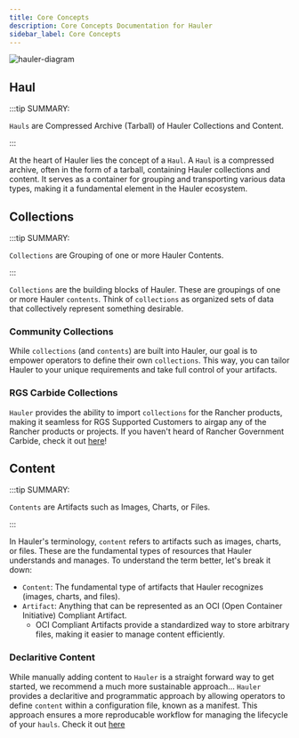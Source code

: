 ```yaml
---
title: Core Concepts
description: Core Concepts Documentation for Hauler
sidebar_label: Core Concepts
---
```


![hauler-diagram](/img/hauler-diagram.png)

## Haul

:::tip SUMMARY:

`Hauls` are Compressed Archive (Tarball) of Hauler Collections and Content.

:::

At the heart of Hauler lies the concept of a `Haul`. A `Haul` is a compressed archive, often in the form of a tarball, containing Hauler collections and content. It serves as a container for grouping and transporting various data types, making it a fundamental element in the Hauler ecosystem.

## Collections

:::tip SUMMARY:

`Collections` are Grouping of one or more Hauler Contents.

:::

`Collections` are the building blocks of Hauler. These are groupings of one or more Hauler `contents`. Think of `collections` as organized sets of data that collectively represent something desirable.

### Community Collections

While `collections` (and `contents`) are built into Hauler, our goal is to empower operators to define their own `collections`. This way, you can tailor Hauler to your unique requirements and take full control of your artifacts.

### RGS Carbide Collections

`Hauler` provides the ability to import `collections` for the Rancher products, making it seamless for RGS Supported Customers to airgap any of the Rancher products or projects. If you haven't heard of Rancher Government Carbide, check it out [here](https://ranchergovernment.com/carbide)!

## Content

:::tip SUMMARY:

`Contents` are Artifacts such as Images, Charts, or Files.

:::

In Hauler's terminology, `content` refers to artifacts such as images, charts, or files. These are the fundamental types of resources that Hauler understands and manages. To understand the term better, let's break it down:

- `Content`: The fundamental type of artifacts that Hauler recognizes (images, charts, and files).
- `Artifact`: Anything that can be represented as an OCI (Open Container Initiative) Compliant Artifact.
  - OCI Compliant Artifacts provide a standardized way to store arbitrary files, making it easier to manage content efficiently.

### Declaritive Content

While manually adding content to `Hauler` is a straight forward way to get started, we recommend a much more sustainable approach... `Hauler` provides a declaritive and programmatic approach by allowing operators to define `content` within a configuration file, known as a manifest. This approach ensures a more reproducable workflow for managing the lifecycle of your `hauls`. Check it out [here](guides-references/manifests.md)
